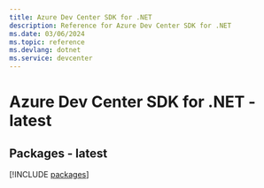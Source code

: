 ```yaml
---
title: Azure Dev Center SDK for .NET
description: Reference for Azure Dev Center SDK for .NET
ms.date: 03/06/2024
ms.topic: reference
ms.devlang: dotnet
ms.service: devcenter
---
```

# Azure Dev Center SDK for .NET - latest
## Packages - latest
[!INCLUDE [packages](dev-center-index.md)]